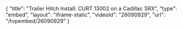 {
    "title": "Trailer Hitch Install: CURT 13002 on a Cadillac SRX",
    "type": "embed",
    "layout": "iframe-static",
    "videoId": "26090929",
    "url": "\/tvpembed\/26090929"
}